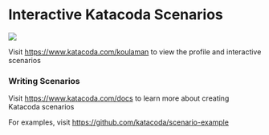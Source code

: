 # Interactive Katacoda Scenarios

[![](http://shields.katacoda.com/katacoda/koulaman/count.svg)](https://www.katacoda.com/koulaman "Get your profile on Katacoda.com")

Visit https://www.katacoda.com/koulaman to view the profile and interactive scenarios

### Writing Scenarios
Visit https://www.katacoda.com/docs to learn more about creating Katacoda scenarios

For examples, visit https://github.com/katacoda/scenario-example
